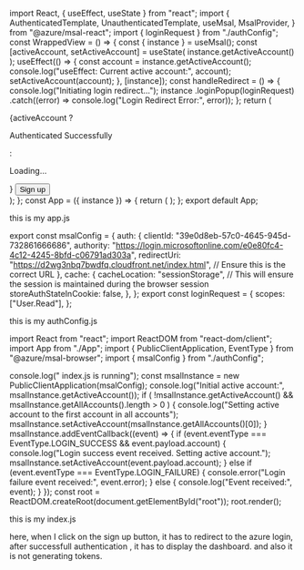 import React, { useEffect, useState } from "react";
import {
  AuthenticatedTemplate,
  UnauthenticatedTemplate,
  useMsal,
  MsalProvider,
} from "@azure/msal-react";
import { loginRequest } from "./authConfig";
const WrappedView = () => {
  const { instance } = useMsal();
  const [activeAccount, setActiveAccount] = useState(
    instance.getActiveAccount()
  );
  useEffect(() => {
    const account = instance.getActiveAccount();
    console.log("useEffect: Current active account:", account);
    setActiveAccount(account);
  }, [instance]);
  const handleRedirect = () => {
    console.log("Initiating login redirect...");
    instance
      .loginPopup(loginRequest)
      .catch((error) => console.log("Login Redirect Error:", error));
  };
  return (
    <div className="App">
      <AuthenticatedTemplate>
        {activeAccount ? <p>Authenticated Successfully</p> : <p>Loading...</p>}
      </AuthenticatedTemplate>
      <UnauthenticatedTemplate>
        <button onClick={handleRedirect}>Sign up</button>
      </UnauthenticatedTemplate>
    </div>
  );
};
const App = ({ instance }) => {
  return (
    <MsalProvider instance={instance}>
      <WrappedView />
    </MsalProvider>
  );
};
export default App;


this is my app.js

export const msalConfig = {
  auth: {
    clientId: "39e0d8eb-57c0-4645-945d-732861666686",
    authority:
      "https://login.microsoftonline.com/e0e80fc4-4c12-4245-8bfd-c06791ad303a",
    redirectUri: "https://d2wg3nbq7bwdfq.cloudfront.net/index.html", // Ensure this is the correct URL
  },
  cache: {
    cacheLocation: "sessionStorage", // This will ensure the session is maintained during the browser session
    storeAuthStateInCookie: false,
  },
};
export const loginRequest = {
  scopes: ["User.Read"],
};


this is my authConfig.js

import React from "react";
import ReactDOM from "react-dom/client";
import App from "./App";
import { PublicClientApplication, EventType } from "@azure/msal-browser";
import { msalConfig } from "./authConfig";

console.log(" index.js is running");
const msalInstance = new PublicClientApplication(msalConfig);
console.log("Initial active account:", msalInstance.getActiveAccount());
if (
  !msalInstance.getActiveAccount() &&
  msalInstance.getAllAccounts().length > 0
) {
  console.log("Setting active account to the first account in all accounts");
  msalInstance.setActiveAccount(msalInstance.getAllAccounts()[0]);
}
msalInstance.addEventCallback((event) => {
  if (event.eventType === EventType.LOGIN_SUCCESS && event.payload.account) {
    console.log("Login success event received. Setting active account.");
    msalInstance.setActiveAccount(event.payload.account);
  } else if (event.eventType === EventType.LOGIN_FAILURE) {
    console.error("Login failure event received:", event.error);
  } else {
    console.log("Event received:", event);
  }
});
const root = ReactDOM.createRoot(document.getElementById("root"));
root.render(<App instance={msalInstance} />);

this is my index.js


here, when I click on the sign up button, it has to redirect to the azure login, after successfull authentication , it has to display the dashboard. and also it is not generating tokens.
